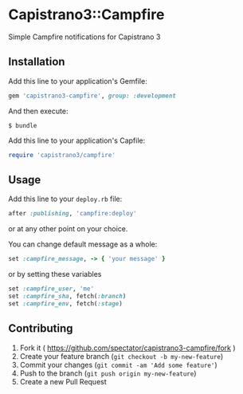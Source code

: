 Capistrano3::Campfire
=====================

Simple Campfire notifications for Capistrano 3

Installation
------------

Add this line to your application's Gemfile:

```ruby
gem 'capistrano3-campfire', group: :development
```

And then execute:

```shell
$ bundle
```

Add this line to your application's Capfile:

```ruby
require 'capistrano3/campfire'
```

Usage
-----

Add this line to your `deploy.rb` file:

```ruby
after :publishing, 'campfire:deploy'
```

or at any other point on your choice.

You can change default message as a whole:

```ruby
set :campfire_message, -> { 'your message' }
```

or by setting these variables

```ruby
set :campfire_user, 'me'
set :campfire_sha, fetch(:branch)
set :campfire_env, fetch(:stage)
```

Contributing
------------

1. Fork it ( https://github.com/spectator/capistrano3-campfire/fork )
2. Create your feature branch (`git checkout -b my-new-feature`)
3. Commit your changes (`git commit -am 'Add some feature'`)
4. Push to the branch (`git push origin my-new-feature`)
5. Create a new Pull Request
